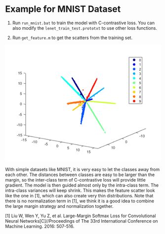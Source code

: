 # Example for MNIST Dataset

1. Run `run_mnist.bat` to train the model with C-contrastive loss. You can also modify the `lenet_train_test.prototxt` to use other loss functions.

2. Run `get_feature.m` to get the scatters from the training set.

![scatter](scatter.png)

With simple datasets like MNIST, it is very easy to let the classes away from each other. The distances between classes are easy to be larger than the margin, so the inter-class term of C-contrastive loss will provide little gradient. The model is then guided almost only by the intra-class term. The intra-class variances will keep shrink. This makes the feature scatter look like the one in [1], which can also create very thin distributions. Note that there is no normalization term in [1], we think it is a good idea to combine the large margin strategy and normalization together.

[1] Liu W, Wen Y, Yu Z, et al. Large-Margin Softmax Loss for Convolutional Neural Networks[C]//Proceedings of The 33rd International Conference on Machine Learning. 2016: 507-516.

